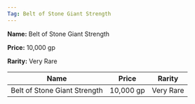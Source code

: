 ```yaml
---
Tag: Belt of Stone Giant Strength
---
```


**Name:** Belt of Stone Giant Strength

**Price:** 10,000 gp

**Rarity:** Very Rare

| Name     | Price     | Rarity     |
| -------- | --------- | ---------- |
| Belt of Stone Giant Strength | 10,000 gp | Very Rare |
